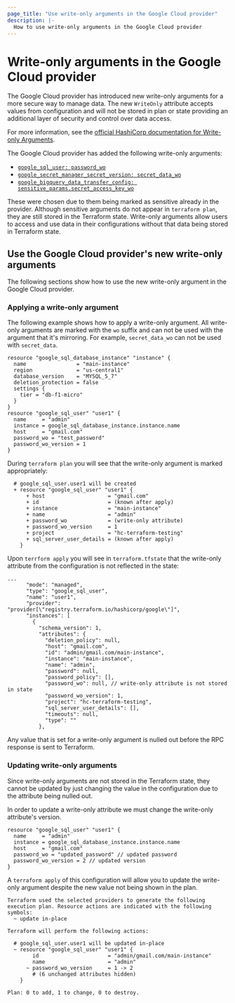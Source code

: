 ```yaml
---
page_title: "Use write-only arguments in the Google Cloud provider"
description: |-
  How to use write-only arguments in the Google Cloud provider
---
```


# Write-only arguments in the Google Cloud provider

The Google Cloud provider has introduced new write-only arguments for a more secure way to manage data. The new `WriteOnly` attribute accepts values from configuration and will not be stored in plan or state providing an additional layer of security and control over data access.

For more information, see the [official HashiCorp documentation for Write-only Arguments](https://developer.hashicorp.com/terraform/plugin/sdkv2/resources/write-only-arguments).

The Google Cloud provider has added the following write-only arguments:
- [`google_sql_user: password_wo`](https://registry.terraform.io/providers/hashicorp/google/latest/docs/resources/sql_user#password-1)
- [`google_secret_manager_secret_version: secret_data_wo`](https://registry.terraform.io/providers/hashicorp/google/latest/docs/resources/secret_manager_secret_version#secret_data_wo)
- [`google_bigquery_data_transfer_config: sensitive_params.secret_access_key_wo`](https://registry.terraform.io/providers/hashicorp/google/latest/docs/resources/bigquery_data_transfer_config#secret_access_key_wo)

These were chosen due to them being marked as sensitive already in the provider. Although sensitive arguments do not appear in `terraform plan`, they are still stored in the Terraform state. Write-only arguments allow users to access and use data in their configurations without that data being stored in Terraform state.

## Use the Google Cloud provider's new write-only arguments

The following sections show how to use the new write-only argument in the Google Cloud provider.

### Applying a write-only argument

The following example shows how to apply a write-only argument. All write-only arguments are marked with the `wo` suffix and can not be used with the argument that it's mirroring. For example, `secret_data_wo` can not be used with `secret_data`.

```hcl
resource "google_sql_database_instance" "instance" {
  name                = "main-instance"
  region              = "us-central1"
  database_version    = "MYSQL_5_7"
  deletion_protection = false
  settings {
    tier = "db-f1-micro"
  }
}
resource "google_sql_user" "user1" {
  name     = "admin"
  instance = google_sql_database_instance.instance.name
  host     = "gmail.com"
  password_wo = "test_password"
  password_wo_version = 1
}
```

During `terraform plan` you will see that the write-only argument is marked appropriately:

```
  # google_sql_user.user1 will be created
  + resource "google_sql_user" "user1" {
      + host                    = "gmail.com"
      + id                      = (known after apply)
      + instance                = "main-instance"
      + name                    = "admin"
      + password_wo             = (write-only attribute)
      + password_wo_version     = 1
      + project                 = "hc-terraform-testing"
      + sql_server_user_details = (known after apply)
    }
```

Upon `terrform apply` you will see in `terraform.tfstate` that the write-only attribute from the configuration is not reflected in the state:

```hcl
...
      "mode": "managed",
      "type": "google_sql_user",
      "name": "user1",
      "provider": "provider[\"registry.terraform.io/hashicorp/google\"]",
      "instances": [
        {
          "schema_version": 1,
          "attributes": {
            "deletion_policy": null,
            "host": "gmail.com",
            "id": "admin/gmail.com/main-instance",
            "instance": "main-instance",
            "name": "admin",
            "password": null,
            "password_policy": [],
            "password_wo": null, // write-only attribute is not stored in state
            "password_wo_version": 1,
            "project": "hc-terraform-testing",
            "sql_server_user_details": [],
            "timeouts": null,
            "type": ""
          },
```

Any value that is set for a write-only argument is nulled out before the RPC response is sent to Terraform.

### Updating write-only arguments

Since write-only arguments are not stored in the Terraform state, they cannot be updated by just changing the value in the configuration due to the attribute being nulled out.

In order to update a write-only attribute we must change the write-only attribute's version.

```hcl
resource "google_sql_user" "user1" {
  name     = "admin"
  instance = google_sql_database_instance.instance.name
  host     = "gmail.com"
  password_wo = "updated_password" // updated password
  password_wo_version = 2 // updated version
}
```

A `terraform apply` of this configuration will allow you to update the write-only argument despite the new value not being shown in the plan.

```hcl
Terraform used the selected providers to generate the following execution plan. Resource actions are indicated with the following symbols:
  ~ update in-place

Terraform will perform the following actions:

  # google_sql_user.user1 will be updated in-place
  ~ resource "google_sql_user" "user1" {
        id                      = "admin/gmail.com/main-instance"
        name                    = "admin"
      ~ password_wo_version     = 1 -> 2
        # (6 unchanged attributes hidden)
    }

Plan: 0 to add, 1 to change, 0 to destroy.
```
